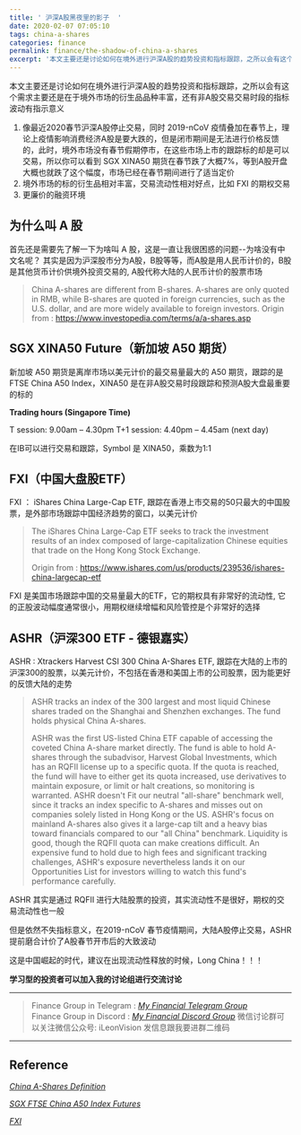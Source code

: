```yaml
---
title: ' 沪深A股黑夜里的影子  '
date: 2020-02-07 07:05:10
tags: china-a-shares
categories: finance
permalink: finance/the-shadow-of-china-a-shares
excerpt: '本文主要还是讨论如何在境外进行沪深A股的趋势投资和指标跟踪，之所以会有这个需求主要还是在于境外市场的衍生品品种丰富，还有非A股交易交易时段的波动的指标有指示意义'
---
```




本文主要还是讨论如何在境外进行沪深A股的趋势投资和指标跟踪，之所以会有这个需求主要还是在于境外市场的衍生品品种丰富，还有非A股交易交易时段的指标波动有指示意义

1. 像最近2020春节沪深A股停止交易，同时 2019-nCoV 疫情叠加在春节上，理论上疫情影响消费经济A股是要大跌的，但是闭市期间是无法进行价格反馈的，此时，境外市场没有春节假期停市，在这些市场上市的跟踪标的却是可以交易，所以你可以看到 SGX XINA50 期货在春节跌了大概7%，等到A股开盘大概也就跌了这个幅度，市场已经在春节期间进行了适当定价
2. 境外市场的标的衍生品相对丰富，交易流动性相对好点，比如 FXI 的期权交易
3. 更廉价的融资环境



## 为什么叫 A 股

首先还是需要先了解一下为啥叫 A 股，这是一直让我很困惑的问题--为啥没有中文名呢？ 其实是因为沪深股市分为A股，B股等等，而A股是用人民币计价的，B股是其他货币计价供境外投资交易的, A股代称大陆的人民币计价的股票市场

>China A-shares are different from B-shares. A-shares are only quoted in RMB, while B-shares are quoted in foreign currencies, such as the U.S. dollar, and are more widely available to foreign investors.
>Origin from : https://www.investopedia.com/terms/a/a-shares.asp



## SGX XINA50 Future（新加坡 A50 期货）

新加坡 A50 期货是离岸市场以美元计价的最交易量最大的 A50 期货，跟踪的是FTSE China A50 Index，XINA50 是在非A股交易时段跟踪和预测A股大盘最重要的标的

**Trading hours (Singapore Time)**

T session: 9.00am – 4.30pm
T+1 session: 4.40pm – 4.45am (next day)

在IB可以进行交易和跟踪，Symbol 是 XINA50，乘数为1:1



## FXI（中国大盘股ETF）

FXI ： iShares China Large-Cap ETF,  跟踪在香港上市交易的50只最大的中国股票，是外部市场跟踪中国经济趋势的窗口，以美元计价

> The iShares China Large-Cap ETF seeks to track the investment results of an index composed of large-capitalization Chinese equities that trade on the Hong Kong Stock Exchange.
>
> Origin from : https://www.ishares.com/us/products/239536/ishares-china-largecap-etf

FXI 是美国市场跟踪中国的交易量最大的ETF，它的期权具有非常好的流动性, 它的正股波动幅度通常很小，用期权继续增幅和风险管控是个非常好的选择



## ASHR（沪深300 ETF - 德银嘉实）

ASHR : Xtrackers Harvest CSI 300 China A-Shares ETF,  跟踪在大陆的上市的沪深300的股票，以美元计价，不包括在香港和美国上市的公司股票，因为能更好的反馈大陆的走势

> ASHR tracks an index of the 300 largest and most liquid Chinese shares traded on the Shanghai and Shenzhen exchanges. The fund holds physical China A-shares.
>
> ASHR was the first US-listed China ETF capable of accessing the coveted China A-share market directly. The fund is able to hold A-shares through the subadvisor, Harvest Global Investments, which has an RQFII license up to a specific quota. If the quota is reached, the fund will have to either get its quota increased, use derivatives to maintain exposure, or limit or halt creations, so monitoring is warranted. ASHR doesn't Fit our neutral "all-share" benchmark well, since it tracks an index specific to A-shares and misses out on companies solely listed in Hong Kong or the US. ASHR's focus on mainland A-shares also gives it a large-cap tilt and a heavy bias toward financials compared to our "all China" benchmark. Liquidity is good, though the RQFII quota can make creations difficult. An expensive fund to hold due to high fees and significant tracking challenges, ASHR's exposure nevertheless lands it on our Opportunities List for investors willing to watch this fund's performance carefully.

ASHR 其实是通过 RQFII 进行大陆股票的投资，其实流动性不是很好，期权的交易流动性也一般

但是依然不失指标意义，在2019-nCoV 春节疫情期间，大陆A股停止交易，ASHR提前磨合计价了A股春节开市后的大致波动



这是中国崛起的时代，建议在出现流动性释放的时候，Long China！！！



**学习型的投资者可以加入我的讨论组进行交流讨论**     

------
> Finance Group in Telegram : [_My Financial Telegram Group_](https://t.me/joinchat/JAgU_xVgurGtCieh5GQ56g)   
> Finance Group in Discord : [_My Financial Discord Group_](https://discord.gg/NgWdjb)
> 微信讨论群可以关注微信公众号:  iLeonVision 发信息跟我要进群二维码

------



## Reference

[_China A-Shares Definition_](https://www.investopedia.com/terms/a/a-shares.asp)

[_SGX FTSE China A50 Index Futures_](https://api2.sgx.com/sites/default/files/2018-06/SGX%20FTSE%20China%20A50%20Index%20Futures%20Factsheet%20%28Eng%29%20-%20Nov%202017_D2.pdf)

[_FXI_](https://www.ishares.com/us/products/239536/ishares-china-largecap-etf)

